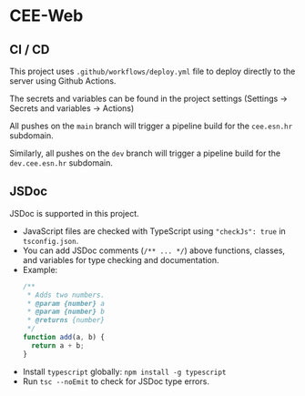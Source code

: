 # CEE-Web

## CI / CD

This project uses `.github/workflows/deploy.yml` file to deploy directly to the server using Github Actions.

The secrets and variables can be found in the project settings (Settings -> Secrets and variables -> Actions)

All pushes on the `main` branch will trigger a pipeline build for the `cee.esn.hr` subdomain.

Similarly, all pushes on the `dev` branch will trigger a pipeline build for the `dev.cee.esn.hr` subdomain.

## JSDoc

JSDoc is supported in this project.  
- JavaScript files are checked with TypeScript using `"checkJs": true` in `tsconfig.json`.
- You can add JSDoc comments (`/** ... */`) above functions, classes, and variables for type checking and documentation.
- Example:
  ```js
  /**
   * Adds two numbers.
   * @param {number} a
   * @param {number} b
   * @returns {number}
   */
  function add(a, b) {
    return a + b;
  }
  ```
- Install `typescript` globally: `npm install -g typescript`
- Run `tsc --noEmit` to check for JSDoc type errors.